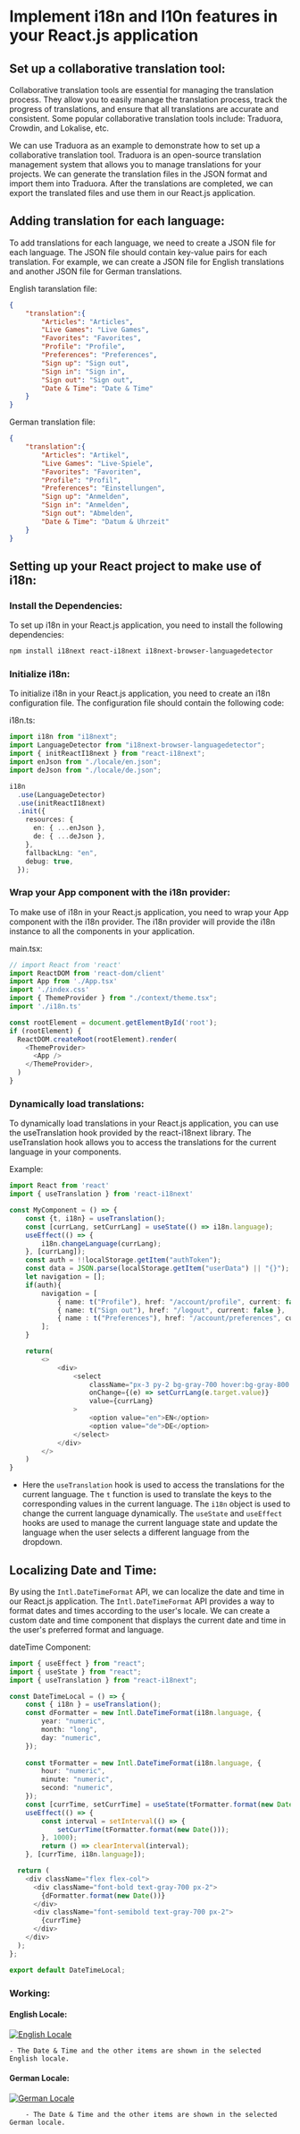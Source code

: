 # Implement i18n and l10n features in your React.js application

## Set up a collaborative translation tool:
Collaborative translation tools are essential for managing the translation process. They allow you to easily manage the translation process, track the progress of translations, and ensure that all translations are accurate and consistent. Some popular collaborative translation tools include: Traduora, Crowdin, and Lokalise, etc.

We can use Traduora as an example to demonstrate how to set up a collaborative translation tool. Traduora is an open-source translation management system that allows you to manage translations for your projects. We can generate the translation files in the JSON format and import them into Traduora. After the translations are completed, we can export the translated files and use them in our React.js application.

## Adding translation for each language:
To add translations for each language, we need to create a JSON file for each language. The JSON file should contain key-value pairs for each translation. For example, we can create a JSON file for English translations and another JSON file for German translations.

English taranslation file:
```json
{
    "translation":{
        "Articles": "Articles",
        "Live Games": "Live Games",
        "Favorites": "Favorites",
        "Profile": "Profile",
        "Preferences": "Preferences",
        "Sign up": "Sign out",
        "Sign in": "Sign in",
        "Sign out": "Sign out",
        "Date & Time": "Date & Time"
    }
}


```

German translation file:
```json
{
    "translation":{
        "Articles": "Artikel",
        "Live Games": "Live-Spiele",
        "Favorites": "Favoriten",
        "Profile": "Profil",
        "Preferences": "Einstellungen",
        "Sign up": "Anmelden",
        "Sign in": "Anmelden",
        "Sign out": "Abmelden",
        "Date & Time": "Datum & Uhrzeit"
    }
}
```

## Setting up your React project to make use of i18n:

### Install the Dependencies:
To set up i18n in your React.js application, you need to install the following dependencies:

```bash
npm install i18next react-i18next i18next-browser-languagedetector
```

### Initialize i18n:
To initialize i18n in your React.js application, you need to create an i18n configuration file. The configuration file should contain the following code:

i18n.ts:
```typescript
import i18n from "i18next";
import LanguageDetector from "i18next-browser-languagedetector";
import { initReactI18next } from "react-i18next";
import enJson from "./locale/en.json";
import deJson from "./locale/de.json";

i18n
  .use(LanguageDetector)
  .use(initReactI18next)
  .init({
    resources: {
      en: { ...enJson },
      de: { ...deJson },
    },
    fallbackLng: "en",
    debug: true,
  });

```

### Wrap your App component with the i18n provider:
To make use of i18n in your React.js application, you need to wrap your App component with the i18n provider. The i18n provider will provide the i18n instance to all the components in your application.

main.tsx:
```typescript
// import React from 'react'
import ReactDOM from 'react-dom/client'
import App from './App.tsx'
import './index.css'
import { ThemeProvider } from "./context/theme.tsx";
import './i18n.ts'

const rootElement = document.getElementById('root');
if (rootElement) {
  ReactDOM.createRoot(rootElement).render(
    <ThemeProvider>
      <App />
    </ThemeProvider>,
  )
}
```

### Dynamically load translations:
To dynamically load translations in your React.js application, you can use the useTranslation hook provided by the react-i18next library. The useTranslation hook allows you to access the translations for the current language in your components.

Example:
```typescript
import React from 'react'
import { useTranslation } from 'react-i18next'

const MyComponent = () => {
    const {t, i18n} = useTranslation();
    const [currLang, setCurrLang] = useState(() => i18n.language);
    useEffect(() => {
        i18n.changeLanguage(currLang);
    }, [currLang]);
    const auth = !!localStorage.getItem("authToken");
    const data = JSON.parse(localStorage.getItem("userData") || "{}");
    let navigation = [];
    if(auth){
        navigation = [
            { name: t("Profile"), href: "/account/profile", current: false },
            { name: t("Sign out"), href: "/logout", current: false },
            { name : t("Preferences"), href: "/account/preferences", current: false}
        ];
    }

    return(
        <>
            <div>
                <select
                    className="px-3 py-2 bg-gray-700 hover:bg-gray-800 text-white font-semibold rounded-md focus:outline-none focus:shadow-outline-gray mt-4"
                    onChange={(e) => setCurrLang(e.target.value)}
                    value={currLang}
                >
                    <option value="en">EN</option>
                    <option value="de">DE</option>
                </select>
            </div>
        </>
    )
}
```
- Here the `useTranslation` hook is used to access the translations for the current language. The `t` function is used to translate the keys to the corresponding values in the current language. The `i18n` object is used to change the current language dynamically. The `useState` and `useEffect` hooks are used to manage the current language state and update the language when the user selects a different language from the dropdown.

## Localizing Date and Time:

By using the `Intl.DateTimeFormat` API, we can localize the date and time in our React.js application. The `Intl.DateTimeFormat` API provides a way to format dates and times according to the user's locale. We can create a custom date and time component that displays the current date and time in the user's preferred format and language.

dateTime Component:
```typescript
import { useEffect } from "react";
import { useState } from "react";
import { useTranslation } from "react-i18next";

const DateTimeLocal = () => {
    const { i18n } = useTranslation();
    const dFormatter = new Intl.DateTimeFormat(i18n.language, {
        year: "numeric",
        month: "long",
        day: "numeric",
    });
        
    const tFormatter = new Intl.DateTimeFormat(i18n.language, {
        hour: "numeric",
        minute: "numeric",
        second: "numeric",
    });
    const [currTime, setCurrTime] = useState(tFormatter.format(new Date()));
    useEffect(() => {
        const interval = setInterval(() => {
            setCurrTime(tFormatter.format(new Date()));
        }, 1000);
        return () => clearInterval(interval);
    }, [currTime, i18n.language]);

  return (
    <div className="flex flex-col">
      <div className="font-bold text-gray-700 px-2">
        {dFormatter.format(new Date())}
      </div>
      <div className="font-semibold text-gray-700 px-2">
        {currTime}
      </div>
    </div>
  );
};

export default DateTimeLocal;
```

### Working:
#### English Locale:
[![English Locale](eng.png)](eng.png)

    - The Date & Time and the other items are shown in the selected English locale.


#### German Locale:

[![German Locale](ger.png)](ger.png)
    
        - The Date & Time and the other items are shown in the selected German locale.

